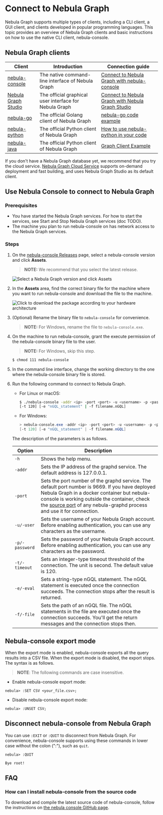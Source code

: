 # Connect to Nebula Graph

Nebula Graph supports multiple types of clients, including a CLI client, a GUI client, and clients developed in popular programming languages. This topic provides an overview of Nebula Graph clients and basic instructions on how to use the native CLI client, nebula-console.

## Nebula Graph clients

| Client                                                                 | Introduction                                           | Connection guide                                                                                                                                          |
| ---------------------------------------------------------------------- | ------------------------------------------------------ | --------------------------------------------------------------------------------------------------------------------------------------------------------- |
| [nebula-console](https://github.com/vesoft-inc/nebula-console)         | The native command-line interface of Nebula Graph      | [Connect to Nebula Graph with nebula-console](#use_nebula-console_to_connect_to_nebula_graph)                                                             |
| [Nebula Graph Studio](https://github.com/vesoft-inc/nebula-web-docker) | The official graphical user interface for Nebula Graph | [Connect to Nebula Graph with Nebula Graph Studio](https://github.com/vesoft-inc/nebula-web-docker/blob/master/docs/nebula-graph-studio-user-guide-en.md) |
| [nebula-go](https://github.com/vesoft-inc/nebula-go)                   | The official Golang client of Nebula Graph             | [nebula-go code example](https://github.com/vesoft-inc/nebula-go#usage-example)                                                                           |
| [nebula-python](https://github.com/vesoft-inc/nebula-python)           | The official Python client of Nebula Graph             | [How to use nebula-python in your code](https://github.com/vesoft-inc/nebula-python#how-to-use-nebula-python-in-your-code)                                |
| [nebula-java](https://github.com/vesoft-inc/nebula-java)               | The official Python client of Nebula Graph             | [Graph Client Example](https://github.com/vesoft-inc/nebula-java#graph-client-example)                                                                    |

If you don't have a Nebula Graph database yet, we recommend that you try the cloud service. [Nebula Graph Cloud Service](https://www.nebula-cloud.io/) supports on-demand deployment and fast building, and uses Nebula Graph Studio as its default client.

## Use Nebula Console to connect to Nebula Graph

### Prerequisites

* You have started the Nebula Graph services. For how to start the services, see Start and Stop Nebula Graph services (doc TODO).
* The machine you plan to run nebula-console on has network access to the Nebula Graph services.

### Steps

1. On the [nebula-console Releases](https://github.com/vesoft-inc/nebula-console/releases "the nebula-console Releases page") page, select a nebula-console version and click **Assets**.

    > **NOTE:** We recommend that you select the latest release.

    ![Select a Nebula Graph version and click **Assets**](https://docs-cdn.nebula-graph.com.cn/docs-2.0/2.quick-start/nebula-console-releases-1.png "Click Assets to show the available Nebula Graph binary files")

2. In the **Assets** area, find the correct binary file for the machine where you want to run nebula-console and download the file to the machine.

    ![Click to download the package according to your hardware architecture](https://docs-cdn.nebula-graph.com.cn/docs-2.0/2.quick-start/nebula-console-releases-2-1.png "Click the package name to download it")

3. (Optional) Rename the binary file to `nebula-console` for convenience.

    >**NOTE:** For Windows, rename the file to `nebula-console.exe`.

4. On the machine to run nebula-console, grant the execute permission of the nebula-console binary file to the user.

    >**NOTE:** For Windows, skip this step.

    ```bash
    $ chmod 111 nebula-console
    ```

5. In the command line interface, change the working directory to the one where the nebula-console binary file is stored.

6. Run the following command to connect to Nebula Graph.

    * For Linux or macOS:

        ```bash
        $ ./nebula-console -addr <ip> -port <port> -u <username> -p <password>
        [-t 120] [-e "nGQL_statement" | -f filename.nGQL]
        ```

    * For Windows:

        ```powershell
        > nebula-console.exe -addr <ip> -port <port> -u <username> -p <password>
        [-t 120] [-e "nGQL_statement" | -f filename.nGQL]
        ```

    The description of the parameters is as follows.

    | Option | Description |
    | - | - |
    | `-h` | Shows the help menu. |
    | `-addr` | Sets the IP address of the graphd service. The default address is 127.0.0.1. |
    | `-port` | Sets the port number of the graphd service. The default port number is 9669. If you have deployed Nebula Graph in a docker container but nebula-console is working outside the container, check the [source port](2.deploy-nebula-graph-with-docker-compose.md/#check_the_nebula_graph_service_status_and_port) of any nebula-graphd process and use it for connection.|
    | `-u/-user` | Sets the username of your Nebula Graph account. Before enabling authentication, you can use any characters as the username. |
    | `-p/-password` | Sets the password of your Nebula Graph account. Before enabling authentication, you can use any characters as the password. |
    | `-t/-timeout`  | Sets an integer-type timeout threshold of the connection. The unit is second. The default value is 120. |
    | `-e/-eval` | Sets a string-type nGQL statement. The nGQL statement is executed once the connection succeeds. The connection stops after the result is returned. |
    | `-f/-file` | Sets the path of an nGQL file. The nGQL statements in the file are executed once the connection succeeds. You'll get the return messages and the connection stops then. |

## Nebula-console export mode

When the export mode is enabled, nebula-console exports all the query results into a CSV file. When the export mode is disabled, the export stops. The syntax is as follows.

> **NOTE**: The following commands are case insensitive.

* Enable nebula-console export mode:

```ngql
nebula> :SET CSV <your_file.csv>;
```

* Disable nebula-console export mode:

```ngql
nebula> :UNSET CSV;
```

## Disconnect nebula-console from Nebula Graph

You can use `:EXIT` or `:QUIT` to disconnect from Nebula Graph. For convenience, nebula-console supports using these commands in lower case without the colon (":"), such as `quit`.

```ngql
nebula> :QUIT

Bye root!
```

## FAQ

### How can I install nebula-console from the source code

To download and compile the latest source code of nebula-console, follow the instructions on [the nebula console GitHub page](https://github.com/vesoft-inc/nebula-console#build-nebula-graph-console).
